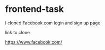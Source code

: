 # frontend-task

I cloned Facebook.com login and sign up page


link to clone

https://www.facebook.com/